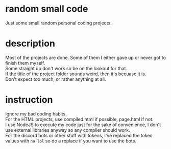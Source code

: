 # random small code
 Just some small random personal coding projects. 

# description
 Most of the projects are done. Some of them I either gave up or never got to finish them myself.  
 Some straight up don't work so be on the lookout for that.  
 If the title of the project folder sounds weird, then it's becuase it is.  
 Don't expect too much, or rather anything at all.  

# instruction
 Ignore my bad coding habits.  
 For the HTML projects, use compiled.html if possible, page.html if not.  
 I use NodeJS to execute my code just for the sake of convenience, I don't use external libraries anyway so any compiler should work.  
 For the discord bots or other stuff with tokens, I've replaced the token values with `no lol` so do a replace if you want to use the bots.
